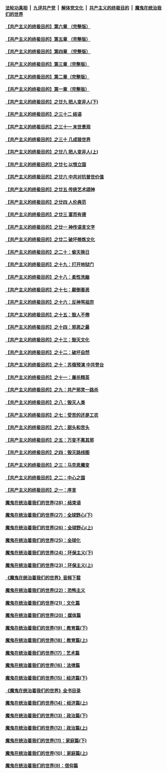 ####  [法轮功真相](../../../../basic/blob/master/README.md?t=05140202) &nbsp;|&nbsp; [九评共产党](../../../../9ping.md/blob/master/README.md?t=05140202) &nbsp;|&nbsp; [解体党文化](../../../../jtdwh.md/blob/master/README.md?t=05140202)  &nbsp;|&nbsp; [共产主义的终极目的](../../../../gczydzjmd.md/blob/master/README.md?t=05140202) &nbsp;|&nbsp; [魔鬼在统治我们的世界](../../../../mgztzwmdsj.md/blob/master/README.md?t=05140202) 

#### [【共产主义的终极目的】第六章 （完整版）](../pages/nsc422/n11428913.md?t=05140202) 

#### [【共产主义的终极目的】第五章 （完整版）](../pages/nsc422/n11428912.md?t=05140202) 

#### [【共产主义的终极目的】第四章 （完整版）](../pages/nsc422/n11428907.md?t=05140202) 

#### [【共产主义的终极目的】第三章（完整版）](../pages/nsc422/n11428848.md?t=05140202) 

#### [【共产主义的终极目的】第二章（完整版）](../pages/nsc422/n11428831.md?t=05140202) 

#### [【共产主义的终极目的】第一章（完整版）](../pages/nsc422/n11417651.md?t=05140202) 

#### [【共产主义的终极目的】之廿九 把人变非人(下)](../pages/nsc422/n11344140.md?t=05140202) 

#### [【共产主义的终极目的】之三十二 结语](../pages/nsc422/n11360535.md?t=05140202) 

#### [【共产主义的终极目的】之三十一 末世景观](../pages/nsc422/n11351129.md?t=05140202) 

#### [【共产主义的终极目的】之三十 几成狼世界](../pages/nsc422/n11348280.md?t=05140202) 

#### [【共产主义的终极目的】之廿八 把人变非人(上)](../pages/nsc422/n11340492.md?t=05140202) 

#### [【共产主义的终极目的】之廿七 以恨立国](../pages/nsc422/n11336944.md?t=05140202) 

#### [【共产主义的终极目的】之廿六 中共对抗普世价值](../pages/nsc422/n11324785.md?t=05140202) 

#### [【共产主义的终极目的】之廿五 传统艺术颂神](../pages/nsc422/n11296396.md?t=05140202) 

#### [【共产主义的终极目的】之廿四 人伦典范](../pages/nsc422/n11296397.md?t=05140202) 

#### [【共产主义的终极目的】之廿三 富而有德](../pages/nsc422/n11283598.md?t=05140202) 

#### [【共产主义的终极目的】之廿一 神传语言文字](../pages/nsc422/n11263265.md?t=05140202) 

#### [【共产主义的终极目的】之廿二 破坏修炼文化](../pages/nsc422/n11245728.md?t=05140202) 

#### [【共产主义的终极目的】之二十：偷天换日](../pages/nsc422/n11238846.md?t=05140202) 

#### [【共产主义的终极目的】之十九：打开地狱门](../pages/nsc422/n11206376.md?t=05140202) 

#### [【共产主义的终极目的】之十八：柔性洗脑](../pages/nsc422/n11199994.md?t=05140202) 

#### [【共产主义的终极目的】之十七：颠倒善恶](../pages/nsc422/n11179782.md?t=05140202) 

#### [【共产主义的终极目的】之十六：反神骂祖宗](../pages/nsc422/n11166798.md?t=05140202) 

#### [【共产主义的终极目的】之十五：毁人不倦](../pages/nsc422/n11166792.md?t=05140202) 

#### [【共产主义的终极目的】之十四：邪恶之最](../pages/nsc422/n11150249.md?t=05140202) 

#### [【共产主义的终极目的】之十三：毁灭文化](../pages/nsc422/n11135227.md?t=05140202) 

#### [【共产主义的终极目的】之十二：破坏自然](../pages/nsc422/n11135214.md?t=05140202) 

#### [【共产主义的终极目的】之十：苏俄预演 中共登台](../pages/nsc422/n11118424.md?t=05140202) 

#### [【共产主义的终极目的】之十一：屠杀精英](../pages/nsc422/n11118442.md?t=05140202) 

#### [【共产主义的终极目的】之九：共产邪灵一路杀](../pages/nsc422/n11114139.md?t=05140202) 

#### [【共产主义的终极目的】之八：毁灭人类](../pages/nsc422/n11108503.md?t=05140202) 

#### [【共产主义的终极目的】之七：受苦的还是工农](../pages/nsc422/n11101809.md?t=05140202) 

#### [【共产主义的终极目的】之六：甜头和苦头](../pages/nsc422/n11096971.md?t=05140202) 

#### [【共产主义的终极目的】之五：万变不离其邪](../pages/nsc422/n11091285.md?t=05140202) 

#### [【共产主义的终极目的】之四：毁灭路线图](../pages/nsc422/n11086284.md?t=05140202) 

#### [【共产主义的终极目的】之三：马克思魔变](../pages/nsc422/n11061941.md?t=05140202) 

#### [【共产主义的终极目的】之二：中心之国](../pages/nsc422/n11047728.md?t=05140202) 

#### [【共产主义的终极目的】之一：序言](../pages/nsc422/n11086077.md?t=05140202) 

#### [魔鬼在统治着我们的世界(28)：结束语](../pages/nsc422/n10936246.md?t=05140202) 

#### [魔鬼在统治着我们的世界(27)：全球野心(下)](../pages/nsc422/n10928319.md?t=05140202) 

#### [魔鬼在统治着我们的世界(26)：全球野心(上)](../pages/nsc422/n10900318.md?t=05140202) 

#### [魔鬼在统治着我们的世界(25)：全球化](../pages/nsc422/n10788205.md?t=05140202) 

#### [魔鬼在统治着我们的世界(24)：环保主义(下)](../pages/nsc422/n10695307.md?t=05140202) 

#### [魔鬼在统治着我们的世界(23)：环保主义(上)](../pages/nsc422/n10688613.md?t=05140202) 

#### [《魔鬼在统治着我们的世界》音频下载](../pages/nsc422/n10635553.md?t=05140202) 

#### [魔鬼在统治着我们的世界(22)：恐怖主义](../pages/nsc422/n10614727.md?t=05140202) 

#### [魔鬼在统治着我们的世界(21)：文化篇](../pages/nsc422/n10597706.md?t=05140202) 

#### [魔鬼在统治着我们的世界(20)：媒体篇](../pages/nsc422/n10586579.md?t=05140202) 

#### [魔鬼在统治着我们的世界(19)：教育篇(下)](../pages/nsc422/n10564808.md?t=05140202) 

#### [魔鬼在统治着我们的世界(18)：教育篇(上)](../pages/nsc422/n10526970.md?t=05140202) 

#### [魔鬼在统治着我们的世界(17)：艺术篇](../pages/nsc422/n10499093.md?t=05140202) 

#### [魔鬼在统治着我们的世界(16)：法律篇](../pages/nsc422/n10485969.md?t=05140202) 

#### [魔鬼在统治着我们的世界(15)：经济篇(下)](../pages/nsc422/n10469975.md?t=05140202) 

#### [《魔鬼在统治着我们的世界》全书目录](../pages/nsc422/n10464261.md?t=05140202) 

#### [魔鬼在统治着我们的世界(14)：经济篇(上)](../pages/nsc422/n10457370.md?t=05140202) 

#### [魔鬼在统治着我们的世界(13)：政治篇(下)](../pages/nsc422/n10448270.md?t=05140202) 

#### [魔鬼在统治着我们的世界(12)：政治篇(上)](../pages/nsc422/n10444576.md?t=05140202) 

#### [魔鬼在统治着我们的世界(11)：家庭篇(下)](../pages/nsc422/n10440961.md?t=05140202) 

#### [魔鬼在统治着我们的世界(10)：家庭篇(上)](../pages/nsc422/n10435448.md?t=05140202) 

#### [魔鬼在统治着我们的世界(9)：信仰篇](../pages/nsc422/n10432159.md?t=05140202) 


